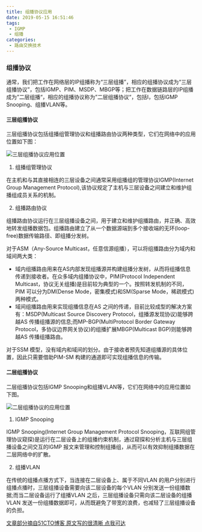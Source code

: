 ```yaml
---
title: 组播协议应用
date: 2019-05-15 16:51:46
tags:
 - IGMP
 - 组播
categories:
 - 路由交换技术
---
```


### 组播协议

通常，我们把工作在网络层的IP组播称为“三层组播”，相应的组播协议成为“三层组播协议”，包括IGMP、PIM、MSDP、MBGP等；把工作在数据链路层的IP组播成为”二层组播“，相应的组播协议称为”二层组播协议“，包括I，包括IGMP Snooping、组播VLAN等。

#### 三层组播协议
三层组播协议包括组播组管理协议和组播路由协议两种类型，它们在网络中的应用位置如下图：

![三层组播协议应用位置](https://s5.51cto.com/wyfs01/M02/32/72/wKioOVKBihaArFLqAAApmLII3mg253.jpg "三层组播协议应用位置")
1. 组播组管理协议

在主机和与其直接相连的三层设备之间通常采用组播组的管理协议IGMP(Internet Group Management Protocol),该协议规定了主机与三层设备之间建立和维护组播组成员关系的机制。

2. 组播路由协议

组播路由协议运行在三层组播设备之间，用于建立和维护组播路由，并正确、高效地转发组播数据包。组播路由建立了从一个数据源端到多个接收端的无环(loop-free)数据传输路径、即组播分发树。

对于ASM（Any-Source Multicast，任意信源组播），可以将组播路由分为域内和域间两大类：

* 域内组播路由用来在AS内部发现组播源并构建组播分发树，从而将组播信息传递到接收者。在众多域内组播协议中，PIM(Protocol  Independent Multicast，协议无关组播)是目前较为典型的一个。按照转发机制的不同，PIM 可以分为DM(Dense   Mode，密集模式)和SM(Sparse Mode，稀疏模式)两种模式。
* 域间组播路由用来实现组播信息在AS 之间的传递，目前比较成型的解决方案有：MSDP(Multicast Source Discovery  Protocol，组播源发现协议)能够跨越AS 传播组播源的信息;而MP-BGP(MultiProtocol Border Gateway  Protocol，多协议边界网关协议)的组播扩展MBGP(Multicast BGP)则能够跨越AS 传播组播路由。

对于SSM 模型，没有域内和域间的划分。由于接收者预先知道组播源的具体位置，因此只需要借助PIM-SM 构建的通道即可实现组播信息的传输。

#### 二层组播协议
二层组播协议包括IGMP Snooping和组播VLAN等，它们在网络中的应用位置如下图。

![二层组播协议的应用位置](https://s2.51cto.com/wyfs01/M02/32/72/wKioOVKBipXy6JqHAAAcmsZFB2s984.jpg)

1. IGMP Snooping

IGMP Snooping(Internet Group Management Protocol   Snooping，互联网组管理协议窥探)是运行在二层设备上的组播约束机制，通过窥探和分析主机与三层组播设备之间交互的IGMP   报文来管理和控制组播组，从而可以有效抑制组播数据在二层网络中的扩散。

2. 组播VLAN

在传统的组播点播方式下，当连接在二层设备上、属于不同VLAN 的用户分别进行组播点播时，三层组播设备需要向该二层设备的每个VLAN   分别发送一份组播数据;而当二层设备运行了组播VLAN 之后，三层组播设备只需向该二层设备的组播VLAN   发送一份组播数据即可，从而既避免了带宽的浪费，也减轻了三层组播设备的负担。


[文章部分摘自51CTO博客 原文写的很清晰 点我可达](https://blog.51cto.com/12633577/1977993)






